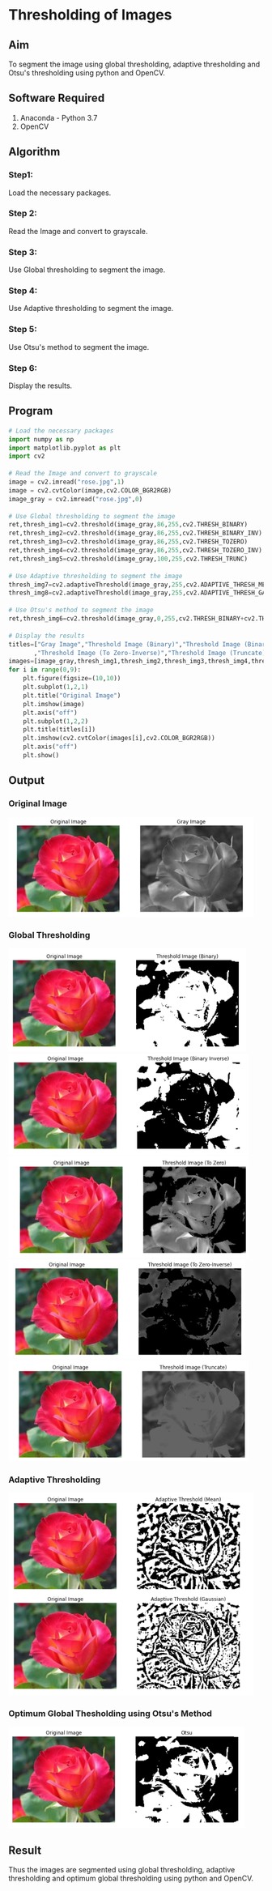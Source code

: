 # Thresholding of Images
## Aim
To segment the image using global thresholding, adaptive thresholding and Otsu's thresholding using python and OpenCV.

## Software Required
1. Anaconda - Python 3.7
2. OpenCV

## Algorithm

### Step1:
Load the necessary packages.

### Step 2:
Read the Image and convert to grayscale.

### Step 3:
Use Global thresholding to segment the image.

### Step 4:
Use Adaptive thresholding to segment the image.

### Step 5:
Use Otsu's method to segment the image.

### Step 6:
Display the results.
## Program

```python
# Load the necessary packages
import numpy as np
import matplotlib.pyplot as plt
import cv2

# Read the Image and convert to grayscale
image = cv2.imread("rose.jpg",1)
image = cv2.cvtColor(image,cv2.COLOR_BGR2RGB)
image_gray = cv2.imread("rose.jpg",0)

# Use Global thresholding to segment the image
ret,thresh_img1=cv2.threshold(image_gray,86,255,cv2.THRESH_BINARY)
ret,thresh_img2=cv2.threshold(image_gray,86,255,cv2.THRESH_BINARY_INV)
ret,thresh_img3=cv2.threshold(image_gray,86,255,cv2.THRESH_TOZERO)
ret,thresh_img4=cv2.threshold(image_gray,86,255,cv2.THRESH_TOZERO_INV)
ret,thresh_img5=cv2.threshold(image_gray,100,255,cv2.THRESH_TRUNC)

# Use Adaptive thresholding to segment the image
thresh_img7=cv2.adaptiveThreshold(image_gray,255,cv2.ADAPTIVE_THRESH_MEAN_C,cv2.THRESH_BINARY,11,2)
thresh_img8=cv2.adaptiveThreshold(image_gray,255,cv2.ADAPTIVE_THRESH_GAUSSIAN_C,cv2.THRESH_BINARY,11,2)

# Use Otsu's method to segment the image 
ret,thresh_img6=cv2.threshold(image_gray,0,255,cv2.THRESH_BINARY+cv2.THRESH_OTSU)

# Display the results
titles=["Gray Image","Threshold Image (Binary)","Threshold Image (Binary Inverse)","Threshold Image (To Zero)"
       ,"Threshold Image (To Zero-Inverse)","Threshold Image (Truncate)","Otsu","Adaptive Threshold (Mean)","Adaptive Threshold (Gaussian)"]
images=[image_gray,thresh_img1,thresh_img2,thresh_img3,thresh_img4,thresh_img5,thresh_img6,thresh_img7,thresh_img8]
for i in range(0,9):
    plt.figure(figsize=(10,10))
    plt.subplot(1,2,1)
    plt.title("Original Image")
    plt.imshow(image)
    plt.axis("off")
    plt.subplot(1,2,2)
    plt.title(titles[i])
    plt.imshow(cv2.cvtColor(images[i],cv2.COLOR_BGR2RGB))
    plt.axis("off")
    plt.show()
```
## Output

### Original Image
![output](https://github.com/Pallavi-Raveendranadreddy/Thresholding/blob/52a685aae172d459ce401e948b6b9891878f17cf/9.1.PNG)

### Global Thresholding
![output](https://github.com/Pallavi-Raveendranadreddy/Thresholding/blob/52a685aae172d459ce401e948b6b9891878f17cf/9.2a.png)
![output](https://github.com/Pallavi-Raveendranadreddy/Thresholding/blob/52a685aae172d459ce401e948b6b9891878f17cf/9.2b.png)
![output](https://github.com/Pallavi-Raveendranadreddy/Thresholding/blob/52a685aae172d459ce401e948b6b9891878f17cf/9.2c.png)
![output](https://github.com/Pallavi-Raveendranadreddy/Thresholding/blob/52a685aae172d459ce401e948b6b9891878f17cf/9.2d.png)
![output](https://github.com/Pallavi-Raveendranadreddy/Thresholding/blob/52a685aae172d459ce401e948b6b9891878f17cf/9.2e.png)
### Adaptive Thresholding
![output](https://github.com/Pallavi-Raveendranadreddy/Thresholding/blob/52a685aae172d459ce401e948b6b9891878f17cf/9.3.png)
### Optimum Global Thesholding using Otsu's Method
![output](https://github.com/Pallavi-Raveendranadreddy/Thresholding/blob/52a685aae172d459ce401e948b6b9891878f17cf/9.3a.png)
## Result
Thus the images are segmented using global thresholding, adaptive thresholding and optimum global thresholding using python and OpenCV.


